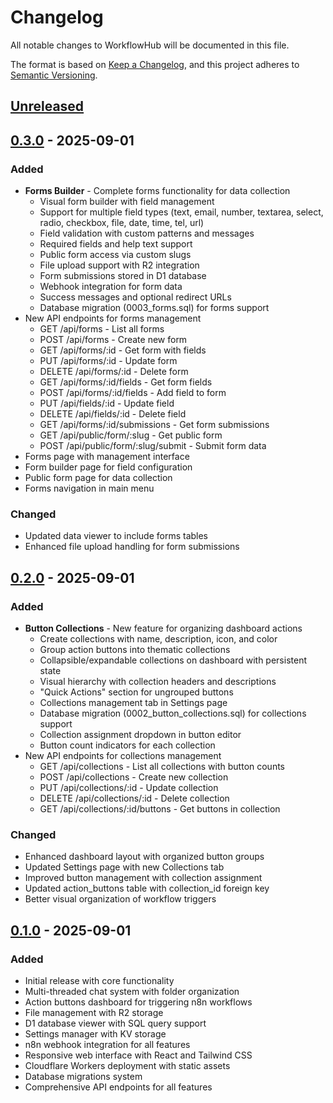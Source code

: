 # Changelog

All notable changes to WorkflowHub will be documented in this file.

The format is based on [Keep a Changelog](https://keepachangelog.com/en/1.0.0/),
and this project adheres to [Semantic Versioning](https://semver.org/spec/v2.0.0.html).

## [Unreleased]

## [0.3.0] - 2025-09-01

### Added
- **Forms Builder** - Complete forms functionality for data collection
  - Visual form builder with field management
  - Support for multiple field types (text, email, number, textarea, select, radio, checkbox, file, date, time, tel, url)
  - Field validation with custom patterns and messages
  - Required fields and help text support
  - Public form access via custom slugs
  - File upload support with R2 integration
  - Form submissions stored in D1 database
  - Webhook integration for form data
  - Success messages and optional redirect URLs
  - Database migration (0003_forms.sql) for forms support
- New API endpoints for forms management
  - GET /api/forms - List all forms
  - POST /api/forms - Create new form
  - GET /api/forms/:id - Get form with fields
  - PUT /api/forms/:id - Update form
  - DELETE /api/forms/:id - Delete form
  - GET /api/forms/:id/fields - Get form fields
  - POST /api/forms/:id/fields - Add field to form
  - PUT /api/fields/:id - Update field
  - DELETE /api/fields/:id - Delete field
  - GET /api/forms/:id/submissions - Get form submissions
  - GET /api/public/form/:slug - Get public form
  - POST /api/public/form/:slug/submit - Submit form data
- Forms page with management interface
- Form builder page for field configuration
- Public form page for data collection
- Forms navigation in main menu

### Changed
- Updated data viewer to include forms tables
- Enhanced file upload handling for form submissions

## [0.2.0] - 2025-09-01

### Added
- **Button Collections** - New feature for organizing dashboard actions
  - Create collections with name, description, icon, and color
  - Group action buttons into thematic collections
  - Collapsible/expandable collections on dashboard with persistent state
  - Visual hierarchy with collection headers and descriptions
  - "Quick Actions" section for ungrouped buttons
  - Collections management tab in Settings page
  - Database migration (0002_button_collections.sql) for collections support
  - Collection assignment dropdown in button editor
  - Button count indicators for each collection
- New API endpoints for collections management
  - GET /api/collections - List all collections with button counts
  - POST /api/collections - Create new collection
  - PUT /api/collections/:id - Update collection
  - DELETE /api/collections/:id - Delete collection
  - GET /api/collections/:id/buttons - Get buttons in collection

### Changed
- Enhanced dashboard layout with organized button groups
- Updated Settings page with new Collections tab
- Improved button management with collection assignment
- Updated action_buttons table with collection_id foreign key
- Better visual organization of workflow triggers

## [0.1.0] - 2025-09-01

### Added
- Initial release with core functionality
- Multi-threaded chat system with folder organization
- Action buttons dashboard for triggering n8n workflows
- File management with R2 storage
- D1 database viewer with SQL query support
- Settings manager with KV storage
- n8n webhook integration for all features
- Responsive web interface with React and Tailwind CSS
- Cloudflare Workers deployment with static assets
- Database migrations system
- Comprehensive API endpoints for all features

[Unreleased]: https://github.com/jezweb/workflowhub/compare/v0.3.0...HEAD
[0.3.0]: https://github.com/jezweb/workflowhub/compare/v0.2.0...v0.3.0
[0.2.0]: https://github.com/jezweb/workflowhub/compare/v0.1.0...v0.2.0
[0.1.0]: https://github.com/jezweb/workflowhub/releases/tag/v0.1.0